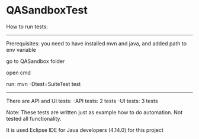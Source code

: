 # QASandboxTest

How to run tests:
_________________
Prerequisites: you need to have installed mvn and java, and added path to env variable

go to QASandbox folder

open cmd 

run: mvn -Dtest=SuiteTest test

__________________

There are API and UI tests:
 -API tests:
    2 tests
 -UI tests:
    3 tests

Note: These tests are written just as example how to do automation. Not tested all functionality.

It is used Eclipse IDE for Java developers (4.14.0) for this project 

